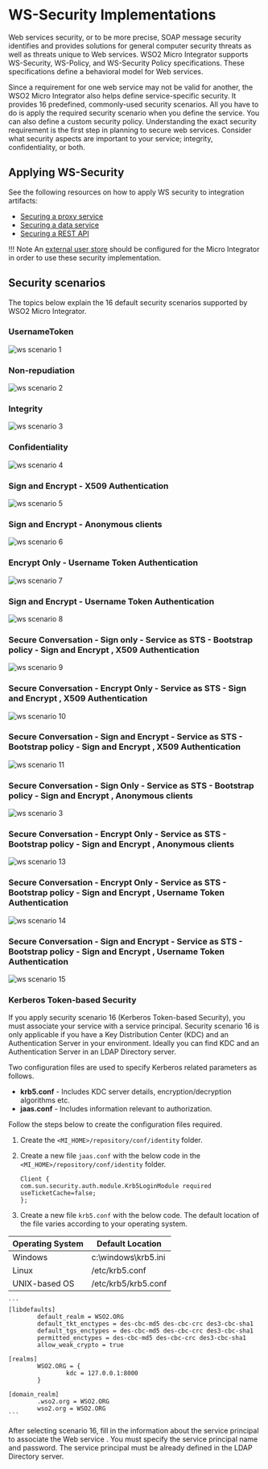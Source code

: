 # WS-Security Implementations

Web services security, or to be more precise, SOAP message security
identifies and provides solutions for general computer security threats
as well as threats unique to Web services. WSO2 Micro Integrator supports WS-Security,
WS-Policy, and WS-Security Policy specifications. These specifications
define a behavioral model for Web services. 

Since a requirement for one
web service may not be valid for another, the WSO2 Micro Integrator also helps define service-specific security.
It provides 16 predefined, commonly-used security scenarios. All you
have to do is apply the required security scenario when you define the service. You can also define a custom security
policy. Understanding the exact security requirement is the first step
in planning to secure web services. Consider what security aspects are
important to your service; integrity, confidentiality,
or both.

## Applying WS-Security

See the following resources on how to apply WS security to integration artifacts:

-	[Securing a proxy service](../../../develop/advanced-development/applying-security-to-a-proxy-service)
-	[Securing a data service](../../../develop/creating-artifacts/data-services/securing-data-services)
-	[Securing a REST API](../../../develop/advanced-development/applying-security-to-an-api)

!!! Note
	An [external user store](../../../setup/user_stores/setting_up_a_userstore) should be configured for the Micro Integrator in order to use these security implementation.

## Security scenarios

The topics below explain the 16 default security scenarios supported by WSO2 Micro Integrator.

### UsernameToken

![ws scenario 1](../../assets/img/ws-security/scenario1.png)

### Non-repudiation

![ws scenario 2](../../assets/img/ws-security/scenario2.png)

### Integrity

![ws scenario 3](../../assets/img/ws-security/scenario3.png)

### Confidentiality

![ws scenario 4](../../assets/img/ws-security/scenario4.png)

### Sign and Encrypt - X509 Authentication

![ws scenario 5](../../assets/img/ws-security/scenario5.png)

### Sign and Encrypt - Anonymous clients

![ws scenario 6](../../assets/img/ws-security/scenario6.png)

### Encrypt Only - Username Token Authentication

![ws scenario 7](../../assets/img/ws-security/scenario7.png)

### Sign and Encrypt - Username Token Authentication

![ws scenario 8](../../assets/img/ws-security/scenario8.png)

### Secure Conversation - Sign only - Service as STS - Bootstrap policy - Sign and Encrypt , X509 Authentication

![ws scenario 9](../../assets/img/ws-security/scenario9.png)

### Secure Conversation - Encrypt Only - Service as STS - Sign and Encrypt , X509 Authentication

![ws scenario 10](../../assets/img/ws-security/scenario10.png)

### Secure Conversation - Sign and Encrypt - Service as STS - Bootstrap policy - Sign and Encrypt , X509 Authentication

![ws scenario 11](../../assets/img/ws-security/scenario11.png)

### Secure Conversation - Sign Only - Service as STS - Bootstrap policy - Sign and Encrypt , Anonymous clients

![ws scenario 3](../../assets/img/ws-security/scenario12.png)

### Secure Conversation - Encrypt Only - Service as STS - Bootstrap policy - Sign and Encrypt , Anonymous clients

![ws scenario 13](../../assets/img/ws-security/scenario13.png)

### Secure Conversation - Encrypt Only - Service as STS - Bootstrap policy - Sign and Encrypt , Username Token Authentication

![ws scenario 14](../../assets/img/ws-security/scenario14.png)

### Secure Conversation - Sign and Encrypt - Service as STS - Bootstrap policy - Sign and Encrypt , Username Token Authentication

![ws scenario 15](../../assets/img/ws-security/scenario15.png)

### Kerberos Token-based Security

If you apply security scenario 16 (Kerberos Token-based Security), you
must associate your service with a service principal. Security scenario
16 is only applicable if you have a Key Distribution Center (KDC) and an
Authentication Server in your environment. Ideally you can find KDC and
an Authentication Server in an LDAP Directory server.

Two configuration files are used to specify Kerberos related parameters
as follows.

-   **krb5.conf** - Includes KDC server details, encryption/decryption
    algorithms etc.
-   **jaas.conf** - Includes information relevant to authorization.

Follow the steps below to create the configuration files required.

1. Create the `<MI_HOME>/repository/conf/identity` folder. 

2. Create a new file `jaas.conf` with the below code in the `<MI_HOME>/repository/conf/identity` folder.
    ```
    Client {    
    com.sun.security.auth.module.Krb5LoginModule required    
    useTicketCache=false;
    };
    ```
3. Create a new file `krb5.conf` with the below code. The default location of the file 
varies according to your operating system.

| Operating System | Default Location    |
|------------------|---------------------|
| Windows          | c:\windows\krb5.ini |
| Linux            | /etc/krb5.conf      |
| UNIX-based OS    | /etc/krb5/krb5.conf |

    ```
    [libdefaults]
            default_realm = WSO2.ORG
            default_tkt_enctypes = des-cbc-md5 des-cbc-crc des3-cbc-sha1
            default_tgs_enctypes = des-cbc-md5 des-cbc-crc des3-cbc-sha1
            permitted_enctypes = des-cbc-md5 des-cbc-crc des3-cbc-sha1
            allow_weak_crypto = true

    [realms]
            WSO2.ORG = {
                    kdc = 127.0.0.1:8000
            }

    [domain_realm]
            .wso2.org = WSO2.ORG
            wso2.org = WSO2.ORG
    ```


After selecting scenario 16, fill in the information about the service
principal to associate the Web service . You must specify the
service principal name and password. The service principal must be
already defined in the LDAP Directory server.
